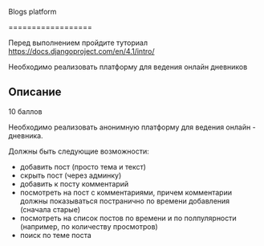 Blogs platform

==================

Перед выполнением пройдите туториал
https://docs.djangoproject.com/en/4.1/intro/

Необходимо реализовать платформу для ведения онлайн дневников

Описание
--------

10 баллов

Необходимо реализовать анонимную платформу для ведения онлайн - дневника.

Должны быть следующие возможности:

- добавить пост (просто тема и текст)
- скрыть пост (через админку)
- добавить к посту комментарий
- посмотреть на пост с комментариями, причем комментарии должны показываться постранично по времени добавления (сначала старые)
- посмотреть на список постов по времени и по полпулярности (например, по количеству просмотров)
- поиск по теме поста
 
